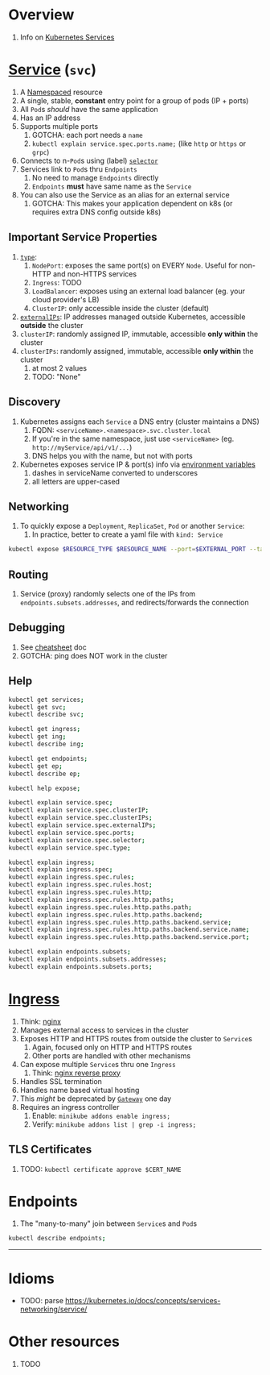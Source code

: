 # Overview
1. Info on [Kubernetes Services](https://kubernetes.io/docs/concepts/services-networking/service/)


# [Service](https://kubernetes.io/docs/concepts/services-networking/service/) (`svc`)
1. A [Namespaced](https://kubernetes.io/docs/concepts/overview/working-with-objects/namespaces/) resource
1. A single, stable, **constant** entry point for a group of pods (IP + ports)
1. All `Pod`s *should* have the same application
1. Has an IP address
1. Supports multiple ports
    1. GOTCHA: each port needs a `name`
    1. `kubectl explain service.spec.ports.name;` (like `http` or `https` or `grpc`)
1. Connects to n-`Pod`s using (label) [`selector`](https://kubernetes.io/docs/concepts/overview/working-with-objects/labels/)
1. Services link to `Pod`s thru `Endpoints`
    1. No need to manage `Endpoints` directly
    1. `Endpoints` **must** have same name as the `Service`
1. You can also use the Service as an alias for an external service
    1. GOTCHA: This makes your application dependent on k8s (or requires extra DNS config outside k8s)


## Important Service Properties
1. [`type`](https://kubernetes.io/docs/concepts/services-networking/service/#publishing-services-service-types):
    1. `NodePort`: exposes the same port(s) on EVERY `Node`.  Useful for non-HTTP and non-HTTPS services
    1. `Ingress`: TODO
    1. `LoadBalancer`: exposes using an external load balancer (eg. your cloud provider's LB)
    1. `ClusterIP`: only accessible inside the cluster (default)
1. [`externalIPs`](https://kubernetes.io/docs/concepts/services-networking/service/#external-ips): IP addresses managed outside Kubernetes, accessible **outside** the cluster
1. `clusterIP`: randomly assigned IP, immutable, accessible **only within** the cluster
1. `clusterIPs`: randomly assigned, immutable, accessible **only within** the cluster
    1. at most 2 values
    1. TODO: "None"


## Discovery
1. Kubernetes assigns each `Service` a DNS entry (cluster maintains a DNS)
    1. FQDN: `<serviceName>.<namespace>.svc.cluster.local`
    1. If you're in the same namespace, just use `<serviceName>`  (eg. `http://myService/api/v1/...`)
    1. DNS helps you with the name, but not with ports
1. Kubernetes exposes service IP & port(s) info via [environment variables](https://kubernetes.io/docs/concepts/services-networking/service/#environment-variables)
    1. dashes in serviceName converted to underscores
    1. all letters are upper-cased


## Networking
1. To quickly expose a `Deployment`, `ReplicaSet`, `Pod` or another `Service`:
    1. In practice, better to create a yaml file with `kind: Service`
```sh
kubectl expose $RESOURCE_TYPE $RESOURCE_NAME --port=$EXTERNAL_PORT --target-port=$PORT_IN_CONTAINER;
```


## Routing
1. Service (proxy) randomly selects one of the IPs from `endpoints.subsets.addresses`, and redirects/forwards the connection


## Debugging
1. See [cheatsheet](./cheatsheet.k8s.md) doc
1. GOTCHA: ping does NOT work in the cluster


## Help
```sh
kubectl get services;
kubectl get svc;
kubectl describe svc;

kubectl get ingress;
kubectl get ing;
kubectl describe ing;

kubectl get endpoints;
kubectl get ep;
kubectl describe ep;

kubectl help expose;

kubectl explain service.spec;
kubectl explain service.spec.clusterIP;
kubectl explain service.spec.clusterIPs;
kubectl explain service.spec.externalIPs;
kubectl explain service.spec.ports;
kubectl explain service.spec.selector;
kubectl explain service.spec.type;

kubectl explain ingress;
kubectl explain ingress.spec;
kubectl explain ingress.spec.rules;
kubectl explain ingress.spec.rules.host;
kubectl explain ingress.spec.rules.http;
kubectl explain ingress.spec.rules.http.paths;
kubectl explain ingress.spec.rules.http.paths.path;
kubectl explain ingress.spec.rules.http.paths.backend;
kubectl explain ingress.spec.rules.http.paths.backend.service;
kubectl explain ingress.spec.rules.http.paths.backend.service.name;
kubectl explain ingress.spec.rules.http.paths.backend.service.port;

kubectl explain endpoints.subsets;
kubectl explain endpoints.subsets.addresses;
kubectl explain endpoints.subsets.ports;
```


# [Ingress](https://kubernetes.io/docs/concepts/services-networking/ingress/)
1. Think: [nginx](https://www.nginx.com/)
1. Manages external access to services in the cluster
1. Exposes HTTP and HTTPS routes from outside the cluster to `Service`s
    1. Again, focused only on HTTP and HTTPS routes
    1. Other ports are handled with other mechanisms
1. Can expose multiple `Service`s thru one `Ingress`
    1. Think: [nginx reverse proxy](https://docs.nginx.com/nginx/admin-guide/web-server/reverse-proxy/)
1. Handles SSL termination
1. Handles name based virtual hosting
1. This *might* be deprecated by [`Gateway`](https://kubernetes.io/docs/concepts/services-networking/gateway/) one day
1. Requires an ingress controller
    1. Enable: `minikube addons enable ingress;`
    1. Verify: `minikube addons list | grep -i ingress;`


## TLS Certificates
1. TODO: `kubectl certificate approve $CERT_NAME`


# Endpoints
1. The "many-to-many" join between `Service`s and `Pod`s
```sh
kubectl describe endpoints;
```


--------
# Idioms


- TODO: parse https://kubernetes.io/docs/concepts/services-networking/service/


# Other resources
1. TODO
